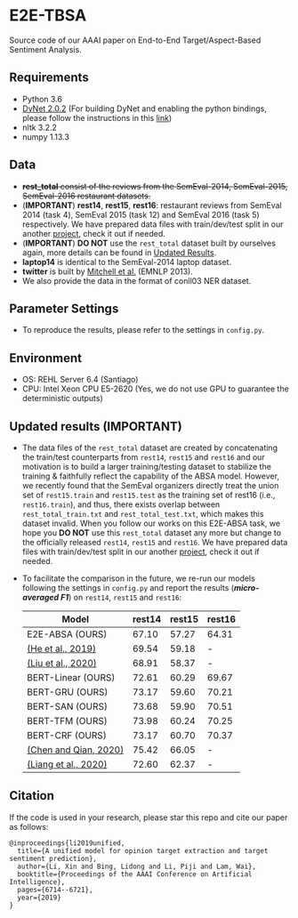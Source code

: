 # E2E-TBSA
Source code of our AAAI paper on End-to-End Target/Aspect-Based Sentiment Analysis.

## Requirements
* Python 3.6
* [DyNet 2.0.2](https://github.com/clab/dynet) (For building DyNet and enabling the python bindings, please follow the instructions in this [link](http://dynet.readthedocs.io/en/latest/python.html#manual-installation))
* nltk 3.2.2
* numpy 1.13.3

## Data
* ~~**rest_total** consist of the reviews from the SemEval-2014, SemEval-2015, SemEval-2016 restaurant datasets.~~
* (**IMPORTANT**) **rest14**, **rest15**, **rest16**: restaurant reviews from SemEval 2014 (task 4), SemEval 2015 (task 12) and SemEval 2016 (task 5) respectively. We have prepared data files with train/dev/test split in our another [project](https://github.com/lixin4ever/BERT-E2E-ABSA/tree/master/data), check it out if needed.
* (**IMPORTANT**) **DO NOT** use the ```rest_total``` dataset built by ourselves again, more details can be found in [Updated Results](https://github.com/lixin4ever/E2E-TBSA/blob/master/README.md#updated-results-important). 
* **laptop14** is identical to the SemEval-2014 laptop dataset.
* **twitter** is built by [Mitchell et al.](https://www.aclweb.org/anthology/D13-1171) (EMNLP 2013). 
* We also provide the data in the format of conll03 NER dataset.

## Parameter Settings
* To reproduce the results, please refer to the settings in ```config.py```.

## Environment
* OS: REHL Server 6.4 (Santiago)
* CPU: Intel Xeon CPU E5-2620 (Yes, we do not use GPU to guarantee the deterministic outputs)

## Updated results (IMPORTANT)
* The data files of the ```rest_total``` dataset are created by concatenating the train/test counterparts from ```rest14```, ```rest15``` and ```rest16``` and our motivation is to build a larger training/testing dataset to stabilize the training & faithfully reflect the capability of the ABSA model. However, we recently found that the SemEval organizers directly treat the union set of ```rest15.train``` and ```rest15.test``` as the training set of rest16 (i.e., ```rest16.train```), and thus, there exists overlap between ```rest_total_train.txt``` and ```rest_total_test.txt```, which makes this dataset invalid. When you follow our works on this E2E-ABSA task, we hope you **DO NOT** use this ```rest_total``` dataset any more but change to the officially released ```rest14```, ```rest15``` and ```rest16```. We have prepared data files with train/dev/test split in our another [project](https://github.com/lixin4ever/BERT-E2E-ABSA), check it out if needed.
* To facilitate the comparison in the future, we re-run our models following the settings in ```config.py``` and report the results (***micro-averaged F1***) on ```rest14```, ```rest15``` and ```rest16```:  

    | Model | rest14 | rest15 | rest16 |
    | --- | --- | --- | --- |
    | E2E-ABSA (OURS) | 67.10 | 57.27 | 64.31 |
    | [(He et al., 2019)](https://arxiv.org/pdf/1906.06906.pdf) | 69.54 | 59.18 | - |
    | [(Liu et al., 2020)](https://arxiv.org/pdf/2004.06427.pdf) | 68.91 | 58.37 | - |
    | BERT-Linear (OURS) | 72.61 | 60.29 | 69.67 |
    | BERT-GRU (OURS) | 73.17 | 59.60 | 70.21 |
    | BERT-SAN (OURS) | 73.68 | 59.90 | 70.51 |
    | BERT-TFM (OURS) | 73.98 | 60.24 | 70.25 |
    | BERT-CRF (OURS) | 73.17 | 60.70 | 70.37 |
    | [(Chen and Qian, 2020)](https://www.aclweb.org/anthology/2020.acl-main.340.pdf)| 75.42 | 66.05 | - |
    | [(Liang et al., 2020)](https://arxiv.org/pdf/2004.01951.pdf)| 72.60 | 62.37 | - |



## Citation
If the code is used in your research, please star this repo and cite our paper as follows:
```
@inproceedings{li2019unified,
  title={A unified model for opinion target extraction and target sentiment prediction},
  author={Li, Xin and Bing, Lidong and Li, Piji and Lam, Wai},
  booktitle={Proceedings of the AAAI Conference on Artificial Intelligence},
  pages={6714--6721},
  year={2019}
}
```


